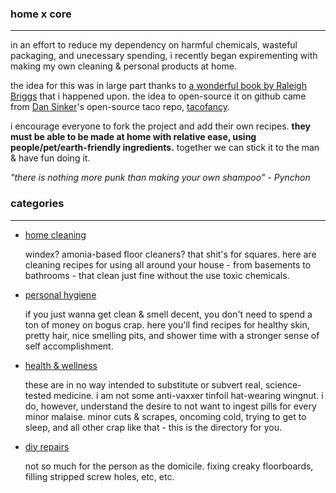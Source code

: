 ### home x core

---

in an effort to reduce my dependency on harmful chemicals, wasteful packaging, and unecessary spending, i recently began expirementing with making my own cleaning & personal products at home. 

the idea for this was in large part thanks to [a wonderful book by Raleigh Briggs](http://microcosmpublishing.com/catalog/books/2333/) that i happened upon. the idea to open-source it on github came from [Dan Sinker](https://github.com/sinker)'s open-source taco repo, [tacofancy](https://github.com/sinker/tacofancy).

i encourage everyone to fork the project and add their own recipes. **they must be able to be made at home with relative ease, using people/pet/earth-friendly ingredients.** together we can stick it to the man & have fun doing it.

_"there is nothing more punk than making your own shampoo"_
_- Pynchon_

### categories

---

 - [home cleaning](/home-cleaning)

 	windex? amonia-based floor cleaners? that shit's for squares. here are cleaning recipes for using all around your house - from basements to bathrooms - that clean just fine without the use toxic chemicals.


 - [personal hygiene](/personal-hygiene) 

 	if you just wanna get clean & smell decent, you don't need to spend a ton of money on bogus crap. here you'll find recipes for healthy skin, pretty hair, nice smelling pits, and shower time with a stronger sense of self accomplishment.


 - [health & wellness](/health-wellness)

 	these are in no way intended to substitute or subvert real, science-tested medicine. i am not some anti-vaxxer tinfoil hat-wearing wingnut. i do, however, understand the desire to not want to ingest pills for every minor malaise. minor cuts & scrapes, oncoming cold, trying to get to sleep, and all other crap like that - this is the directory for you. 


 - [diy repairs](diy-repairs)

 	not so much for the person as the domicile. fixing creaky floorboards, filling stripped screw holes, etc, etc. 
